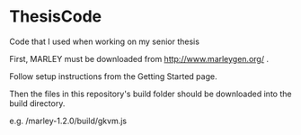 # ThesisCode
Code that I used when working on my senior thesis

First, MARLEY must be downloaded from http://www.marleygen.org/ .

Follow setup instructions from the Getting Started page.

Then the files in this repository's build folder should be downloaded into the build directory.

e.g. /marley-1.2.0/build/gkvm.js
